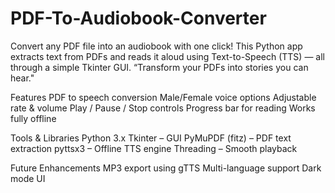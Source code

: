 # PDF-To-Audiobook-Converter
Convert any PDF file into an audiobook with one click!
This Python app extracts text from PDFs and reads it aloud using Text-to-Speech (TTS) — all through a simple Tkinter GUI.
“Transform your PDFs into stories you can hear."

Features
PDF to speech conversion
Male/Female voice options
Adjustable rate & volume
Play / Pause / Stop controls
Progress bar for reading
Works fully offline

Tools & Libraries
Python 3.x
Tkinter – GUI
PyMuPDF (fitz) – PDF text extraction
pyttsx3 – Offline TTS engine
Threading – Smooth playback

Future Enhancements
MP3 export using gTTS
Multi-language support
Dark mode UI
